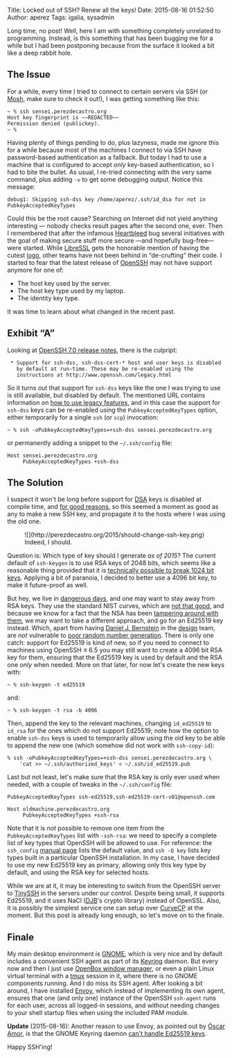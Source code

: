 Title: Locked out of SSH? Renew all the keys!
Date: 2015-08-16 01:52:50
Author: aperez
Tags: igalia, sysadmin

Long time, no post! Well, here I am with something completely unrelated to
programming. Instead, is this something that has been bugging me for a while
but I had been postponing because from the surface it looked a bit like a
deep rabbit hole.

The Issue
---------

For a while, every time I tried to connect to certain servers via SSH (or
[Mosh], make sure to check it out!), I was getting something like this:

```
~ % ssh sensei.perezdecastro.org
Host key fingerprint is ~~REDACTED~~
Permission denied (publickey).
~ %
```

Having plenty of things pending to do, plus lazyness, made me ignore this
for a while because most of the machines I connect to via SSH have
password-based authentication as a fallback. But today I had to use a machine
that is configured to accept *only* key-based authentication, so I had to bite
the bullet. As usual, I re-tried connecting with the very same command, plus
adding `-v` to get some debugging output. Notice this message:

```
debug1: Skipping ssh-dss key /home/aperez/.ssh/id_dsa for not in PubkeyAcceptedKeyTypes
```

Could this be the root cause? Searching on Internet did not yield anything
interesting — nobody checks result pages after the second one, ever. Then
I remembered that after the infamous [Heartbleed](http://heartbleed.com/) bug
several initiatives with the goal of making secure stuff more secure —and
hopefully bug-free— were started. While [LibreSSL](http://www.libressl.org/)
gets the honorable mention of having the cutest
[logo](http://www.libressl.org/images/ChePuff.jpg), other teams have not been
behind in “de-crufting” their code. I started to fear that the latest release
of [OpenSSH](openssh) may not have support anymore for one of:

- The host key used by the server.
- The host key type used by my laptop.
- The identity key type.

It was time to learn about what changed in the recent past.


Exhibit “A”
-----------

Looking at [OpenSSH 7.0 release notes](openssh-rel7.0), there is the culpript:

```
 * Support for ssh-dss, ssh-dss-cert-* host and user keys is disabled
   by default at run-time. These may be re-enabled using the
   instructions at http://www.openssh.com/legacy.html
```

So it turns out that support for `ssh-dss` keys like the one I was trying to
use is still available, but disabled by default. The mentioned URL contains
information on [how to use legacy features](openssh-legacy), and in this case
the support for `ssh-dss` keys can be re-enabled using the
`PubkeyAcceptedKeyTypes` option, either temporarily for a single `ssh` (or
`scp`) invocation:

```
~ % ssh -oPubkeyAcceptedKeyTypes=+ssh-dss sensei.perezdecastro.org
```

or permanently adding a snippet to the `~/.ssh/config` file:

```
Host sensei.perezdecastro.org
     PubkeyAcceptedKeyTypes +ssh-dss
```


The Solution
------------

I suspect it won't be long before support for
[DSA](https://en.wikipedia.org/wiki/Digital_Signature_Algorithm) keys is
disabled at compile time, and
[for good reasons](http://meyering.net/nuke-your-DSA-keys/), so this seemed
a moment as good as any to make a new SSH key, and propagate it to the hosts
where I was using the old one.

<figure class="image">
  ![](http://perezdecastro.org/2015/should-change-ssh-key.png)
  <figcaption>Indeed, I should.</figcaption>
</figure>

Question is: Which type of key should I generate *as of 2015*? The current
default of `ssh-keygen` is to use RSA keys of 2048 bits, which seems like a
reasonable thing provided that it is
[technically possible to break 1024 bit keys](http://cs.tau.ac.il/~tromer/twirl/).
Applying a bit of paranoia, I decided to better use a 4096 bit key, to make
it future-proof as well.

But hey, we live in [dangerous
days](https://www.themoviedb.org/movie/57656-dangerous-days-making-blade-runner),
and one may want to stay away from RSA keys. They use the standard NIST
curves, which are
[not that good](http://www.hyperelliptic.org/tanja/vortraege/20130531.pdf),
and because we know for a fact that the NSA has been
[tampering around with them](http://projectbullrun.org/dual-ec/), we may
want to take a different approach, and go for an Ed25519 key instead. Which,
apart from having [Daniel J. Bernstein](dbj) in the
[design](http://ed25519.cr.yp.to/ed25519-20110926.pdf) team, are *not*
vulnerable to [poor random number generation](http://www.xkcd.com/424/). There
is only one catch: support for Ed25519 is kind of new, so if you need to
connect to machines using OpenSSH ≤ 6.5 you may still want to create a 4096
bit RSA key for them, ensuring that the Ed25519 key is used by default and the
RSA one *only* when needed. More on that later, for now let's create the new
keys with:

```
~ % ssh-keygen -t ed25519
```

and:

```
~ % ssh-keygen -t rsa -b 4096
```

Then, append the key to the relevant machines, changing `id_ed25519` to
`id_rsa` for the ones which do not support Ed25519; note how the option
to enable `ssh-dss` keys is used to temporarily allow using the old key to be
able to append the new one (which somehow did not work with `ssh-copy-id`):

```
% ssh -oPubkeyAcceptedKeyTypes=+ssh-dss sensei.perezdecastro.org \
    'cat >> ~/.ssh/authorized_keys' < ~/.ssh/id_ed25519.pub
```

Last but not least, let's make sure that the RSA key is only ever used when
needed, with a couple of tweaks in the `~/.ssh/config` file:

```
PubkeyAcceptedKeyTypes ssh-ed25519,ssh-ed25519-cert-v01@openssh.com

Host oldmachine.perezdecastro.org
     PubkeyAcceptedKeyTypes +ssh-rsa
```

Note that it is *not* possible to remove one item from the
`PubkeyAcceptedKeyTypes` list with `-ssh-rsa`: we need to specify a complete
list of key types that OpenSSH will be allowed to use. For reference: the
`ssh_config` [manual page](http://www.openbsd.org/cgi-bin/man.cgi/OpenBSD-current/man5/ssh_config.5)
lists the default value, and `ssh -Q key` lists key types built in a
particular OpenSSH installation. In my case, I have decided to use my new
Ed25519 key as primary, allowing only this key type by default, and using
the RSA key for selected hosts.

While we are at it, it may be interesting to switch from the OpenSSH server to
[TinySSH](http://tinyssh.org/) in the servers under our control. Despite being
small, it supports Ed25519, and it uses NaCl ([DJB](djb)'s crypto library)
instead of OpenSSL. Also, it is possibly the simplest service one can setup
over [CurveCP](http://curvecp.org/) at the moment. But this post is already
long enough, so let's move on to the finale.


Finale
------

My main desktop environment is [GNOME](http://www.gnome.org), which is very
nice and by default includes a convenient SSH agent as part of its
[Keyring](https://wiki.gnome.org/Projects/GnomeKeyring) daemon. But every now
and then I just use [OpenBox window manager](http://openbox.org), or even a
plain Linux virtual terminal with a [tmux](https://tmux.github.io/) session in
it, where there is no GNOME components running. And I do miss its SSH agent.
After looking a bit around, I have installed
[Envoy](https://github.com/vodik/envoy), which instead of implementing its own
agent, ensures that one (and only one) instance of the OpenSSH `ssh-agent`
runs for each user, across all logged-in sessions, and without needing changes
to your shell startup files when using the included PAM module.

**Update** (2015-08-16): Another reason to use Envoy, as pointed out by
[Óscar Amor](https://twitter.com/amhairghin), is that the GNOME Keyring daemon
[can't handle Ed25519 keys](https://bugzilla.gnome.org/show_bug.cgi?id=723274).

Happy SSH'ing!


[Mosh]: https://mosh.mit.edu/
[openssh]: http://www.openssh.com
[openssh-legacy]: http://www.openssh.com/legacy.html
[openssh-rel7.0]: http://www.openssh.com/txt/release-7.0
[djb]: http://cr.yp.to/djb.html
